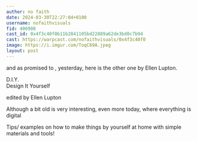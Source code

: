 ```yaml
---
author: no faith
date: 2024-03-30T22:27:04+0100
username: nofaithvisuals
fid: 406908
cast_id: 0x4f3c40f0b11b2841105bd22889a62de3bd0c7b94
cast: https://warpcast.com/nofaithvisuals/0x4f3c40f0
image: https://i.imgur.com/ToqC69A.jpeg
layout: post
---
```

and as promised to , yesterday, here is the other one by Ellen Lupton.  
  
D.I.Y.  
Design It Yourself  
  
edited by Ellen Lupton  
  
Although a bit old is very interesting, even more today, where everything is digital  
  
Tips/ examples on how to make things by yourself at home with simple materials and tools!  

<img src='https://i.imgur.com/ToqC69A.jpeg' alt='' referrerpolicy='no-referrer'/>
<img src='https://i.imgur.com/Kz6pCoG.jpeg' alt='' referrerpolicy='no-referrer'/>